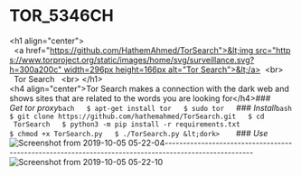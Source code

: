 # TOR_5346CH
   ​&lt;h1 align="center">   ​  &lt;a href="https://github.com/HathemAhmed/TorSearch">&lt;img src="https://www.torproject.org/static/images/home/svg/surveillance.svg?h=300a200c" width=296px height=166px alt="Tor Search">&lt;/a>      ​  &lt;br>   ​  Tor Search   ​  &lt;br>   ​&lt;/h1>      ​&lt;h4 align="center">Tor Search makes a connection with the dark web and shows sites that are related to the words you are looking for&lt;/h4>         ​###​ ​_Get tor proxy_   ​```bach   ​$ apt-get install tor   ​$ sudo tor   ​```      ​###​ ​_Install_   ​```bash   ​$ git clone https://github.com/hathemahmed/TorSearch.git   ​$ ​cd​ TorSearch   ​$ python3 -m pip install -r requirements.txt   ​$ chmod +x TorSearch.py   ​$ ./TorSearch.py ​&lt;​dork​>​    ​```      ​###​ ​_Use_      ​![​Screenshot from 2019-10-05 05-22-04​](https://github.com/HathemAhmed/TorSearch/blob/master/image1.png)   ​------------------------------------------------------------------------------------------------------   ​![​Screenshot from 2019-10-05 05-22-10​](https://github.com/HathemAhmed/TorSearch/blob/master/image2.png)
